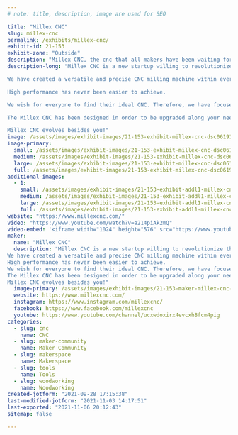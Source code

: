 ```yaml
---
# note: title, description, image are used for SEO

title: "Millex CNC"
slug: millex-cnc
permalink: /exhibits/millex-cnc/
exhibit-id: 21-153
exhibit-zone: "Outside"
description: "Millex CNC, the cnc that all makers have been waiting for!"
description-long: "Millex CNC is a new startup willing to revolutionize the makers community, bringing the opportunity to welcome everyone. Our main goal is to provide you the tools to create freely within a budget.

We have created a versatile and precise CNC milling machine within everyone&#039;s reach. Millex CNC will allow you to produce objects from your tabletop without limit.

High performance has never been easier to achieve.

We wish for everyone to find their ideal CNC. Therefore, we have focused our efforts into developing a unique feature for our CNC machine.

The Millex CNC has been designed in order to be upgraded along your needs. It canbe enlarged by just replacing a few pieces, without the need to buy a completely new CNC.

Millex CNC evolves besides you!"
image: /assets/images/exhibit-images/21-153-exhibit-millex-cnc-dsc06191-2-large.jpeg
image-primary: 
  small: /assets/images/exhibit-images/21-153-exhibit-millex-cnc-dsc06191-2-small.jpeg
  medium: /assets/images/exhibit-images/21-153-exhibit-millex-cnc-dsc06191-2-medium.jpeg
  large: /assets/images/exhibit-images/21-153-exhibit-millex-cnc-dsc06191-2-large.jpeg
  full: /assets/images/exhibit-images/21-153-exhibit-millex-cnc-dsc06191-2-full.jpeg
additional-images: 
  - 1:
    small: /assets/images/exhibit-images/21-153-exhibit-addl1-millex-cnc-millex-wide-small.JPG
    medium: /assets/images/exhibit-images/21-153-exhibit-addl1-millex-cnc-millex-wide-medium.JPG
    large: /assets/images/exhibit-images/21-153-exhibit-addl1-millex-cnc-millex-wide-large.JPG
    full: /assets/images/exhibit-images/21-153-exhibit-addl1-millex-cnc-millex-wide-full.JPG
website: "https://www.millexcnc.com/"
video: "https://www.youtube.com/watch?v=a214piAk2mQ"
video-embed: '<iframe width="1024" height="576" src="https://www.youtube.com/embed/a214piAk2mQ?feature=oembed" frameborder="0" allow="accelerometer; autoplay; clipboard-write; encrypted-media; gyroscope; picture-in-picture" allowfullscreen></iframe>'
maker: 
  name: "Millex CNC"
  description: "Millex CNC is a new startup willing to revolutionize the makers community, bringing the opportunity to welcome everyone. Our main goal is to provide you the tools to create freely within a budget.
We have created a versatile and precise CNC milling machine within everyone&#039;s reach. Millex CNC will allow you to produce objects from your tabletop without limit.
High performance has never been easier to achieve.
We wish for everyone to find their ideal CNC. Therefore, we have focused our efforts into developing a unique feature for our CNC machine.
The Millex CNC has been designed in order to be upgraded along your needs. It canbe enlarged by just replacing a few pieces, without the need to buy a completely new CNC.
Millex CNC evolves besides you!"
  image-primary: /assets/images/exhibit-images/21-153-maker-millex-cnc-recurso-4x-medium.png
  website: https://www.millexcnc.com/
  instagram: https://www.instagram.com/millexcnc/
  facebook: https://www.facebook.com/millexcnc
  youtube: https://www.youtube.com/channel/ucxwdoxirx4evcxh8fcm4pig
categories: 
  - slug: cnc
    name: CNC
  - slug: maker-community
    name: Maker Community
  - slug: makerspace
    name: Makerspace
  - slug: tools
    name: Tools
  - slug: woodworking
    name: Woodworking
created-jotform: "2021-09-28 17:15:38"
last-modified-jotform: "2021-11-03 14:17:51"
last-exported: "2021-11-06 20:12:43"
sitemap: false

---
```

